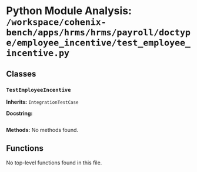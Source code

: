 # Python Module Analysis: `/workspace/cohenix-bench/apps/hrms/hrms/payroll/doctype/employee_incentive/test_employee_incentive.py`

## Classes

### `TestEmployeeIncentive`
**Inherits:** `IntegrationTestCase`


**Docstring:**
```

```

**Methods:**
No methods found.




## Functions

No top-level functions found in this file.
